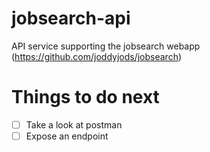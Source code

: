 # jobsearch-api
API service supporting the jobsearch webapp (https://github.com/joddyjods/jobsearch)

# Things to do next
- [ ] Take a look at postman
- [ ] Expose an endpoint